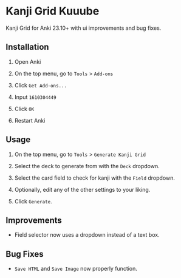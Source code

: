 # Kanji Grid Kuuube

Kanji Grid for Anki 23.10+ with ui improvements and bug fixes.

## Installation

1. Open Anki

2. On the top menu, go to `Tools` > `Add-ons`

3. Click `Get Add-ons...`

4. Input `1610304449`

5. Click `OK`

6. Restart Anki

## Usage

1. On the top menu, go to `Tools` > `Generate Kanji Grid`

2. Select the deck to generate from with the `Deck` dropdown.

3. Select the card field to check for kanji with the `Field` dropdown.

4. Optionally, edit any of the other settings to your liking.

4. Click `Generate`.

## Improvements

- Field selector now uses a dropdown instead of a text box.

## Bug Fixes

- `Save HTML` and `Save Image` now properly function.
